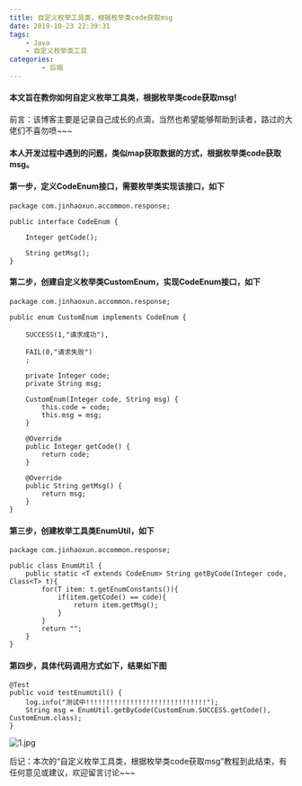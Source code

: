 ```yaml
---
title: 自定义枚举工具类，根据枚举类code获取msg
date: 2019-10-23 22:39:31
tags:
    - Java
    - 自定义枚举类工具
categories:
        - 后端
---
```

#### 本文旨在教你如何自定义枚举工具类，根据枚举类code获取msg!

前言：该博客主要是记录自己成长的点滴，当然也希望能够帮助到读者，路过的大佬们不喜勿喷~~~
<!-- more -->
#### 本人开发过程中遇到的问题，类似map获取数据的方式，根据枚举类code获取msg。

#### 第一步，定义CodeEnum接口，需要枚举类实现该接口，如下

```
package com.jinhaoxun.accommon.response;

public interface CodeEnum {

    Integer getCode();

    String getMsg();
}
```

#### 第二步，创建自定义枚举类CustomEnum，实现CodeEnum接口，如下

```
package com.jinhaoxun.accommon.response;

public enum CustomEnum implements CodeEnum {
    
    SUCCESS(1,"请求成功"),
    
    FAIL(0,"请求失败")
    ;

    private Integer code;
    private String msg;

    CustomEnum(Integer code, String msg) {
        this.code = code;
        this.msg = msg;
    }

    @Override
    public Integer getCode() {
        return code;
    }

    @Override
    public String getMsg() {
        return msg;
    }
}
```

#### 第三步，创建枚举工具类EnumUtil，如下

```
package com.jinhaoxun.accommon.response;

public class EnumUtil {
    public static <T extends CodeEnum> String getByCode(Integer code, Class<T> t){
        for(T item: t.getEnumConstants()){
            if(item.getCode() == code){
                return item.getMsg();
            }
        }
        return "";
    }
}
```

#### 第四步，具体代码调用方式如下，结果如下图

```
@Test
public void testEnumUtil() {
    log.info("测试中!!!!!!!!!!!!!!!!!!!!!!!!!!!!!!");
    String msg = EnumUtil.getByCode(CustomEnum.SUCCESS.getCode(), CustomEnum.class);
}
```

![1.jpg](https://upload-images.jianshu.io/upload_images/16847375-cd1321e794d94c2d.jpg?imageMogr2/auto-orient/strip%7CimageView2/2/w/1240)

后记：本次的“自定义枚举工具类，根据枚举类code获取msg”教程到此结束，有任何意见或建议，欢迎留言讨论~~~
